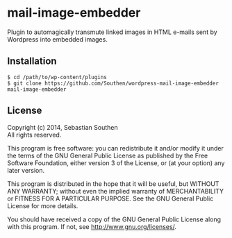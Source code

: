 # mail-image-embedder

Plugin to automagically transmute linked images in HTML e-mails sent by Wordpress into embedded images.


## Installation

    $ cd /path/to/wp-content/plugins
    $ git clone https://github.com/Southen/wordpress-mail-image-embedder mail-image-embedder


## License

Copyright (c) 2014, Sebastian Southen  
All rights reserved.

This program is free software: you can redistribute it and/or modify
it under the terms of the GNU General Public License as published by
the Free Software Foundation, either version 3 of the License, or
(at your option) any later version.

This program is distributed in the hope that it will be useful,
but WITHOUT ANY WARRANTY; without even the implied warranty of
MERCHANTABILITY or FITNESS FOR A PARTICULAR PURPOSE.  See the
GNU General Public License for more details.

You should have received a copy of the GNU General Public License
along with this program.  If not, see <http://www.gnu.org/licenses/>.

